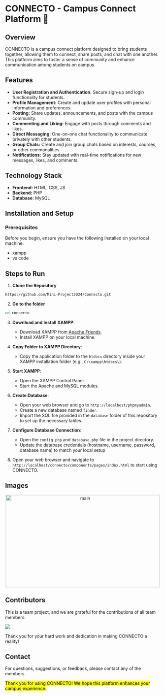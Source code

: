 
# CONNECTO - Campus Connect Platform 🏢

## Overview
CONNECTO is a campus connect platform designed to bring students together, allowing them to connect, share posts, and chat with one another. This platform aims to foster a sense of community and enhance communication among students on campus.

## Features
+ <b>User Registration and Authentication:</b> Secure sign-up and login functionality for students.
+ <b>Profile Management:</b> Create and update user profiles with personal information and preferences.
+ <b>Posting:</b> Share updates, announcements, and posts with the campus community.
+ <b>Commenting and Liking:</b> Engage with posts through comments and likes.
+ <b>Direct Messaging:</b> One-on-one chat functionality to communicate privately with other students.
+ <b>Group Chats:</b> Create and join group chats based on interests, courses, or other commonalities.
+ <b>Notifications:</b> Stay updated with real-time notifications for new messages, likes, and comments.

## Technology Stack
+ <b>Frontend:</b> HTML, CSS, JS
+ <b>Backend:</b> PHP
+ <b>Database:</b> MySQL

## Installation and Setup
### Prerequisites
Before you begin, ensure you have the following installed on your local machine:

+ xampp
+ vs code

## Steps to Run
1. **Clone the Repository**
```bash
https://github.com/Mini-Project2024/Connecto.git
```

2. **Go to the folder**
```bash 
cd connecto
```

3. **Download and Install XAMPP**:
   - Download XAMPP from [Apache Friends](https://www.apachefriends.org/index.html).
   - Install XAMPP on your local machine.

4. **Copy Folder to XAMPP Directory**:
   - Copy the application folder to the `htdocs` directory inside your XAMPP installation folder (e.g., `C:\xampp\htdocs\`).

5. **Start XAMPP**:
   - Open the XAMPP Control Panel.
   - Start the Apache and MySQL modules.

6. **Create Database**:
   - Open your web browser and go to `http://localhost/phpmyadmin`.
   - Create a new database named `finder`.
   - Import the SQL file provided in the `database` folder of this repository to set up the necessary tables.

7. **Configure Database Connection**:
   - Open the `config.php` and `database.php` file in the project directory.
   - Update the database credentials (hostname, username, password, database name) to match your local setup

8. Open your web browser and navigate to `http://localhost/connecto/components/pages/index.html` to start using CONNECTO.

## Images
<div align="center">
   <img src="https://i.ibb.co/h8M2RPv/image.png" alt="main" border="0" style="width:500px; height:300px" />
</div>

## Contributors

This is a team project, and we are grateful for the contributions of all team members:

<a href="https://github.com/Mini-Project2024/Connecto/graphs/contributors">
  <img src="https://contrib.rocks/image?repo=Mini-Project2024/Connecto&nocache=1" />
</a>



Thank you for your hard work and dedication in making CONNECTO a reality!

## Contact

For questions, suggestions, or feedback, please contact any of the members.

<mark>Thank you for using CONNECTO! We hope this platform enhances your campus experience.</mark>
